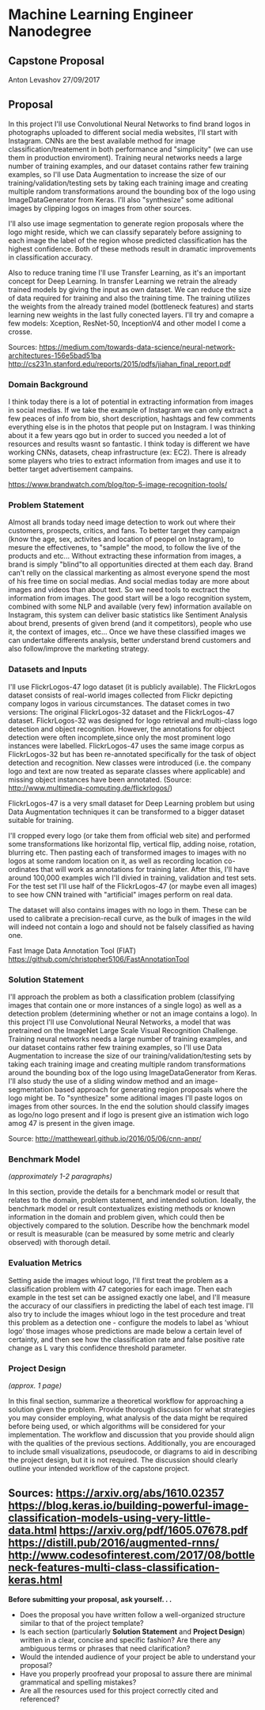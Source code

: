 # Machine Learning Engineer Nanodegree
## Capstone Proposal
Anton Levashov 
27/09/2017

## Proposal
In this project I'll use Convolutional Neural Networks to find brand logos in photographs uploaded to
different social media websites, I'll start with Instagram. CNNs are the best available method for image classification/treatement in both performance and "simplicity" (we can use them in production enviroment). Training neural networks needs a large number of training examples, and our dataset contains rather few training examples, so I'll use Data Augmentation to increase the  size of our training/validation/testing sets by taking each training image and creating multiple random transformations around the bounding box of the logo using ImageDataGenerator from Keras. I'll also "synthesize" some aditional images by clipping logos on images from other sources. 

I'll also use image segmentation to generate region proposals where the logo might reside, which we can classify separately before
assigning to each image the label of the region whose predicted classification has the highest confidence. Both of these methods result in dramatic improvements in classification accuracy.

Also to reduce traning time I'll use Transfer Learning, as it's an important concept for Deep Learning. In transfer Learning we retrain the already trained models by giving the input as own dataset. We can reduce the size of data required for training and also the training time. The training utilizes the weights from the already trained model (bottleneck features) and starts learning new weights in the last fully conected layers. I'll try and comapre a few models:  Xception, ResNet-50, InceptionV4 and other model I come a crosse.

Sources:
https://medium.com/towards-data-science/neural-network-architectures-156e5bad51ba
http://cs231n.stanford.edu/reports/2015/pdfs/jiahan_final_report.pdf


### Domain Background
I think today there is a lot of potential in extracting information from images in social medias. If we take the example of Instagram we can only extract a few peaces of info from bio, short description, hashtags and few comments everything else is in the photos that people put on Instagram. I was thinking about it a few years qgo but in order to succed you needed a lot of resources and results wasnt so fantastic. I think today is different we have working CNNs, datasets, cheap infrastructure (ex: EC2). There is already some players who tries to extract information from images and use it to better target advertisement campains. 

https://www.brandwatch.com/blog/top-5-image-recognition-tools/

### Problem Statement
Almost all brands today need image detection to work out where their customers, prospects, critics, and fans. To better target they campaign (know the age, sex, activites and location of peopel on Instagram), to mesure the effectivenes, to "sample" the mood, to follow the live of the products and etc...   Without extracting these information from images, a brand is simply "blind"to all opportunities directed at them each day. Brand can't relly on the classical markenting as almost everyone spend the most of his free time on social medias. And social medias today are more about images and videos than about text. So we need tools to exctract the information from images. The good start will be a logo recognition system, combined with some NLP and available (very few) information available on Instagram, this system can deliver basic statistics like Sentiment Analysis about brend, presents of given brend (and it competitors), people who use it, the context of images, etc... Once we have these classified images we can undertake differents analysis, better understand brend customers and also follow/improve the marketing strategy.

### Datasets and Inputs
I'll use FlickrLogos-47 logo dataset (it is publicly available).
The FlickrLogos dataset consists of real-world images collected from Flickr depicting company logos in various circumstances. The dataset comes in two versions: The original FlickrLogos-32 dataset and the FlickrLogos-47 dataset. FlickrLogos-32 was designed for logo retrieval and multi-class logo detection and object recognition. However, the annotations for object detection were often incomplete,since only the most prominent logo instances were labelled. FlickrLogos-47 uses the same image corpus as FlickrLogos-32 but has been re-annotated specifically for the task of object detection and recognition. New classes were introduced (i.e. the company logo and text are now treated as separate classes where applicable) and missing object instances have been annotated.
(Source: http://www.multimedia-computing.de/flickrlogos/)

FlickrLogos-47 is a very small dataset for Deep Learning problem but using Data Augmentation techniques it can be transformed to a bigger dataset suitable for training.

I'll cropped every logo (or take them from official web site) and performed some transformations like horizontal flip, vertical flip, adding noise, rotation, blurring etc. Then pasting each of transformed images to images with no logos at some random location on it, as well as recording location co-ordinates that will work as annotations for training later. After this, I'll have around 100,000 examples wich I'll divied in training, validation and test sets. For the test set I'll use half of the FlickrLogos-47 (or maybe even all images) to see how CNN trained with "artificial" images perform on real data.

The dataset will also contains images with no logo in them. These can be used to calibrate a precision-recall curve, as the bulk of images in the wild will indeed not contain a logo and should not be falsely classified as having one. 


Fast Image Data Annotation Tool (FIAT)
https://github.com/christopher5106/FastAnnotationTool

### Solution Statement
I'll approach the problem as both a classification problem (classifying images that contain one or more instances
of a single logo) as well as a detection problem (determining whether or not an image contains a logo). In this project I'll use  Convolutional Neural Networks, a model that was pretrained on the ImageNet Large Scale Visual Recognition Challenge. Training neural networks needs a large number of training examples, and our dataset contains rather few training examples, so I'll use Data Augmentation to increase the  size of our training/validation/testing sets by taking each training image and creating multiple random transformations around the bounding box of the logo using ImageDataGenerator from Keras.
I'll also study the use of a sliding window method and an image-segmentation based approach for generating region proposals where the logo might be. To "synthesize" some aditional images I'll paste logos on images from other sources. In the end the solution should classify images as logo/no logo present and if logo is present give an istimation wich logo amog 47 is present in the given image.

Source:
http://matthewearl.github.io/2016/05/06/cnn-anpr/


### Benchmark Model
_(approximately 1-2 paragraphs)_

In this section, provide the details for a benchmark model or result that relates to the domain, problem statement, and intended solution. Ideally, the benchmark model or result contextualizes existing methods or known information in the domain and problem given, which could then be objectively compared to the solution. Describe how the benchmark model or result is measurable (can be measured by some metric and clearly observed) with thorough detail.



### Evaluation Metrics
Setting aside the images whiout logo, I'll first treat the problem as a classification problem with 47 categories for each image.
Then each example in the test set can be assigned exactly one label, and I'll measure the accuracy of our classifiers in predicting the label of each test image. I'll also try to include the images whiout logo in the test procedure and treat this problem as a detection one - configure the models to label as ’whiout logo’ those images whose predictions are made below a certain level of certainty, and then see how the classification rate and false positive rate change as L vary this confidence threshold parameter.

### Project Design
_(approx. 1 page)_

In this final section, summarize a theoretical workflow for approaching a solution given the problem. Provide thorough discussion for what strategies you may consider employing, what analysis of the data might be required before being used, or which algorithms will be considered for your implementation. The workflow and discussion that you provide should align with the qualities of the previous sections. Additionally, you are encouraged to include small visualizations, pseudocode, or diagrams to aid in describing the project design, but it is not required. The discussion should clearly outline your intended workflow of the capstone project.


Sources:
https://arxiv.org/abs/1610.02357
https://blog.keras.io/building-powerful-image-classification-models-using-very-little-data.html
https://arxiv.org/pdf/1605.07678.pdf
https://distill.pub/2016/augmented-rnns/
http://www.codesofinterest.com/2017/08/bottleneck-features-multi-class-classification-keras.html
-----------

**Before submitting your proposal, ask yourself. . .**

- Does the proposal you have written follow a well-organized structure similar to that of the project template?
- Is each section (particularly **Solution Statement** and **Project Design**) written in a clear, concise and specific fashion? Are there any ambiguous terms or phrases that need clarification?
- Would the intended audience of your project be able to understand your proposal?
- Have you properly proofread your proposal to assure there are minimal grammatical and spelling mistakes?
- Are all the resources used for this project correctly cited and referenced?
